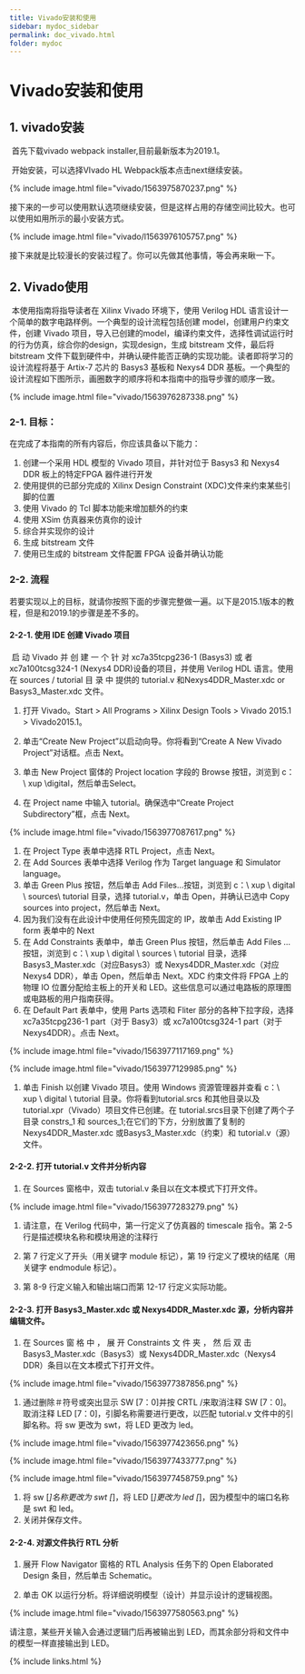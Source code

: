 ```yaml
---
title: Vivado安装和使用
sidebar: mydoc_sidebar
permalink: doc_vivado.html
folder: mydoc
---
```

# Vivado安装和使用

## 1. vivado安装

​	首先下载vivado webpack installer,目前最新版本为2019.1。

​	开始安装，可以选择VIvado HL Webpack版本点击next继续安装。

{% include image.html file="vivado/1563975870237.png" %} 

​	接下来的一步可以使用默认选项继续安装，但是这样占用的存储空间比较大。也可以使用如用所示的最小安装方式。

{% include image.html file="vivado/l1563976105757.png" %} 

接下来就是比较漫长的安装过程了。你可以先做其他事情，等会再来瞅一下。

## 2. Vivado使用

​	本使用指南将指导读者在 Xilinx Vivado 环境下，使用 Verilog HDL 语言设计一个简单的数字电路样例。一个典型的设计流程包括创建 model，创建用户约束文件，创建 Vivado 项目，导入已创建的model，编译约束文件，选择性调试运行时的行为仿真，综合你的design，实现design，生成 bitstream 文件，最后将 bitstream 文件下载到硬件中，并确认硬件能否正确的实现功能。读者即将学习的设计流程将基于 Artix-7 芯片的 Basys3 基板和 Nexys4 DDR 基板。一个典型的设计流程如下图所示，画圈数字的顺序将和本指南中的指导步骤的顺序一致。

{% include image.html file="vivado/1563976287338.png" %} 

### 2-1. 目标：

在完成了本指南的所有内容后，你应该具备以下能力：

1.  创建一个采用 HDL 模型的 Vivado 项目，并针对位于 Basys3 和 Nexys4 DDR 板上的特定FPGA 器件进行开发
2.  使用提供的已部分完成的 Xilinx Design Constraint (XDC)文件来约束某些引脚的位置
3.  使用 Vivado 的 Tcl 脚本功能来增加额外的约束
4.  使用 XSim 仿真器来仿真你的设计
5.  综合并实现你的设计
6.  生成 bitstream 文件
7.  使用已生成的 bitstream 文件配置 FPGA 设备并确认功能

### 2-2. 流程

​	若要实现以上的目标，就请你按照下面的步骤完整做一遍。以下是2015.1版本的教程，但是和2019.1的步骤是差不多的。

#### 2-2-1. 使用 IDE 创建 Vivado 项目

​	启 动 Vivado 并 创 建 一 个 针 对 xc7a35tcpg236-1 (Basys3) 或 者xc7a100tcsg324-1 (Nexys4 DDR)设备的项目，并使用 Verilog HDL 语言。使用在 sources / tutorial 目 录 中 提供的 tutorial.v 和Nexys4DDR_Master.xdc or Basys3_Master.xdc 文件。

1.  打开 Vivado。Start &gt; All Programs &gt; Xilinx Design Tools &gt; Vivado 2015.1 &gt; Vivado2015.1。

2.  单击“Create New Project”以启动向导。你将看到“Create A New Vivado Project”对话框。点击 Next。

3.  单击 New Project 窗体的 Project location 字段的 Browse 按钮，浏览到 c：\ xup \digital，然后单击Select。

4.  在 Project name 中输入 tutorial。确保选中“Create Project Subdirectory”框，点击 Next。

{% include image.html file="vivado/1563977087617.png" %} 

1.  在 Project Type 表单中选择 RTL Project，点击 Next。
2.  在 Add Sources 表单中选择 Verilog 作为 Target language 和 Simulator language。
3.  单击 Green Plus 按钮，然后单击 Add Files...按钮，浏览到 c：\ xup \ digital \ sources\ tutorial 目录，选择 tutorial.v，单击 Open，并确认已选中 Copy sources into project，然后单击 Next。
4.  因为我们没有在此设计中使用任何预先固定的 IP，故单击 Add Existing IP form 表单中的 Next
5.  在 Add Constraints 表单中，单击 Green Plus 按钮，然后单击 Add Files ...按钮，浏览到 c：\ xup \ digital \ sources \ tutorial 目录，选择 Basys3_Master.xdc（对应Basys3）或 Nexys4DDR_Master.xdc（对应 Nexys4 DDR），单击 Open，然后单击 Next。XDC 约束文件将 FPGA 上的物理 IO 位置分配给主板上的开关和 LED。这些信息可以通过电路板的原理图或电路板的用户指南获得。
6.  在 Default Part 表单中，使用 Parts 选项和 Fliter 部分的各种下拉字段，选择 xc7a35tcpg236-1 part（对于 Basy3）或 xc7a100tcsg324-1 part（对于 Nexys4DDR）。点击 Next。

{% include image.html file="vivado/1563977117169.png" %} 

{% include image.html file="vivado/1563977129985.png" %} 

1.  单击 Finish 以创建 Vivado 项目。使用 Windows 资源管理器并查看 c：\ xup \ digital \ tutorial 目录。你将看到tutorial.srcs 和其他目录以及 tutorial.xpr（Vivado）项目文件已创建。在 tutorial.srcs目录下创建了两个子目录 constrs_1 和 sources_1;在它们的下方，分别放置了复制的 Nexys4DDR_Master.xdc 或Basys3_Master.xdc（约束）和 tutorial.v（源）文件。

#### 2-2-2. 打开 tutorial.v 文件并分析内容

1.  在 Sources 窗格中，双击 tutorial.v 条目以在文本模式下打开文件。

{% include image.html file="vivado/1563977283279.png" %} 

1.  请注意，在 Verilog 代码中，第一行定义了仿真器的 timescale 指令。第 2-5 行是描述模块名称和模块用途的注释行

2.  第 7 行定义了开头（用关键字 module 标记），第 19 行定义了模块的结尾（用关键字 endmodule 标记）。

3.  第 8-9 行定义输入和输出端口而第 12-17 行定义实际功能。

#### 2-2-3. 打开 Basys3_Master.xdc 或 Nexys4DDR_Master.xdc 源，分析内容并编辑文件。

1.  在 Sources 窗 格 中 ， 展 开 Constraints 文 件 夹 ， 然 后 双 击Basys3_Master.xdc（Basys3）或 Nexys4DDR_Master.xdc（Nexys4 DDR）条目以在文本模式下打开文件。

{% include image.html file="vivado/1563977387856.png" %} 

1.  通过删除＃符号或突出显示 SW [7：0]并按 CRTL /来取消注释 SW [7：0]。取消注释 LED [7：0]，引脚名称需要进行更改，以匹配 tutorial.v 文件中的引脚名称。将 sw 更改为 swt，将 LED 更改为 led。

{% include image.html file="vivado/1563977423656.png" %} 

{% include image.html file="vivado/1563977433777.png" %} 


{% include image.html file="vivado/1563977458759.png" %} 

1.  将 sw [*]名称更改为 swt [*]，将 LED [*]更改为 led [*]，因为模型中的端口名称是 swt 和 led。
2.  关闭并保存文件。

#### 2-2-4. 对源文件执行 RTL 分析

1.  展开 Flow Navigator 窗格的 RTL Analysis 任务下的 Open Elaborated Design 条目，然后单击 Schematic。

2.  单击 OK 以运行分析。将详细说明模型（设计）并显示设计的逻辑视图。

{% include image.html file="vivado/1563977580563.png" %} 

请注意，某些开关输入会通过逻辑门后再被输出到 LED，而其余部分将和文件中的模型一样直接输出到 LED。

{% include links.html %}
